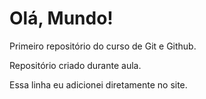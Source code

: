 # Olá, Mundo!
 Primeiro repositório do curso de Git e Github.

 Repositório criado durante aula.
 
 Essa linha eu adicionei diretamente no site.
